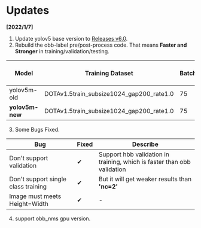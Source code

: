   
  
# Updates
**[2022/1/7]**
1. Update yolov5 base version to [Releases v6.0](https://github.com/ultralytics/yolov5/releases/tag/v6.0).
2. Rebuild the obb-label pre/post-process code. That means **Faster and Stronger** in training/validation/testing. 

Model| Training Dataset  | BatchSize | epochs |GPU | Time Cost |OBB mAP<sup>test<br><sup>@0.5| fps |
----           | -----                                   | ------ | ----- | ----- | ----- | -----   | ----- |
yolov5m-old    | DOTAv1.5train_subsize1024_gap200_rate1.0|75      |300    |2080Ti |96h    |68.36    |20     |
**yolov5m-new**| DOTAv1.5train_subsize1024_gap200_rate1.0|75      |300    |2080Ti |**15h**|**73.19**|**59** |

3. Some Bugs Fixed.

|Bug | Fixed | Describe 
|----                                |------ | ------  
|Don't support validation            | ✔     | Support hbb validation in training, which is faster than obb validation|
|Don't support single class training | ✔     | But it will get weaker results than **'nc=2'** |
|Image must meets Height=Width       | ✔     | - |

4. support obb_nms gpu version.
